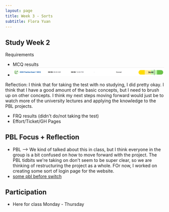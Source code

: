 ```yaml
---
layout: page
title: Week 3 - Sorts
subtitle: Flora Yuan
---
```

## Study Week 2
Requirements
* MCQ results
* ![studyweek2.png](/assets/img/studyweek2.png)

Reflection: I think that for taking the test with no studying, I did pretty okay.  I think that I have a good amount of the basic concepts, but I need to brush up on other concepts.  I think my next steps moving forward would just be to watch more of the university lectures and applying the knowledge to the PBL projects.

* FRQ results (didn't do/not taking the test)
* Effort/Ticket/GH Pages

## PBL Focus + Reflection
* PBL --> We kind of talked about this in class, but I think everyone in the group is a bit confused on how to move forward with the project.  The PBL tidbits we're taking on don't seem to be super clear, so we are thinking of restructuring the project as a whole.  FOr now, I worked on creating some sort of login page for the website.
* [some pbl before switch](https://github.com/adhithin/lab-kit/commit/3666b7a40c17dcb732c25800c72c07fc4116e814)

## Participation
* Here for class Monday - Thursday